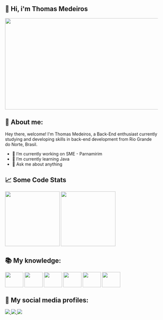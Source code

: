 ## 👋 Hi, i'm Thomas Medeiros
 <img width="800px" height="300px" src="https://i.pinimg.com/originals/37/58/b9/3758b928e490d75388589dbaa5ec578a.gif">

## 🧑 About me:
Hey there, welcome!
I'm Thomas Medeiros, a Back-End enthusiast currently studying and developing skills in back-end development from Rio Grande do Norte, Brasil.
- 🔭 I’m currently working on SME - Parnamirim
- 🌱 I’m currently learning Java
- 💬 Ask me about anything

## 📈  Some Code Stats
<div>
  <img height="180em" src="https://github-readme-stats.vercel.app/api?username=thomas622&theme=chartreuse-dark&show_icons=true"/>
   <img height="180em" src="https://github-readme-stats.vercel.app/api/top-langs/?username=thomas622&layout=compact&langs_count=16&theme=chartreuse-dark"/>
</div>

## 📚 My knowledge: 
<div>
  <img align="center" height="50" width="60" src="https://cdn.jsdelivr.net/gh/devicons/devicon/icons/java/java-original.svg" />
  <img align="center" height="50" width="60" src="https://cdn.jsdelivr.net/gh/devicons/devicon/icons/html5/html5-original.svg" />          
  <img align="center" height="50" width="60" src="https://cdn.jsdelivr.net/gh/devicons/devicon/icons/css3/css3-original.svg" />           
  <img align="center" height="50" width="60" src="https://cdn.jsdelivr.net/gh/devicons/devicon/icons/javascript/javascript-original.svg" />
  <img align="center" height="50" width="60" src="https://cdn.jsdelivr.net/gh/devicons/devicon/icons/python/python-original.svg" />
  <img align="center" height="50" width="60" src="https://cdn.jsdelivr.net/gh/devicons/devicon/icons/cplusplus/cplusplus-original.svg" />
</div>

## 🔗 My social media profiles:

<div style="display: inline_block">
  <a href="https://facebook.com/ThomasWMedeiros">
  <img src="https://img.shields.io/badge/Facebook-1877F2?style=for-the-badge&logo=facebook&logoColor=white">
  </a>
  <a href="https://instagram.com/thomaswylerson">
    <img src="https://img.shields.io/badge/Instagram-E4405F?style=for-the-badge&logo=instagram&logoColor=white">
  </a>
     <a href="https://api.whatsapp.com/send?phone=5584986362639">
      <img src="https://img.shields.io/badge/WhatsApp-25D366?style=for-the-badge&logo=whatsapp&logoColor=white">
    </a>
</div>



